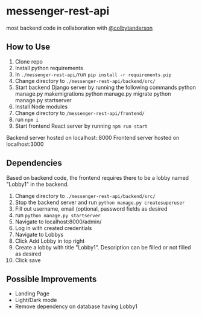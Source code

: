 # messenger-rest-api

most backend code in collaboration with [@colbytanderson](https://github.com/colbytanderson)

## How to Use
1. Clone repo
2. Install python requirements
  1. In `./messenger-rest-api/`run `pip install -r requirements.pip`
2. Change directory to `./messenger-rest-api/backend/src/`
3. Start backend Django server by running the following commands 
  python manage.py makemigrations
  python manage.py migrate
  python manage.py startserver
4. Install Node modules 
  1. Change directory to `/messenger-rest-api/frontend/`
  2. run `npm i`
5. Start frontend React server by running `npm run start`

Backend server hosted on localhost::8000
Frontend server hosted on localhost:3000

## Dependencies
Based on backend code, the frontend requires there to be a lobby named "Lobby1" in the backend. 
1. Change directory to `./messenger-rest-api/backend/src/`
2. Stop the backend server and run `python manage.py createsuperuser`
3. Fill out username, email (optional, password fields as desired
4. run `python manage.py startserver`
5. Navigate to localhost:8000/admin/
6. Log in with created credentials
7. Navigate to Lobbys
8. Click Add Lobby in top right
9. Create a lobby with title "Lobby1". Description can be filled or not filled as desired
10. Click save

## Possible Improvements
- Landing Page
- Light/Dark mode
- Remove dependency on database having Lobby1
